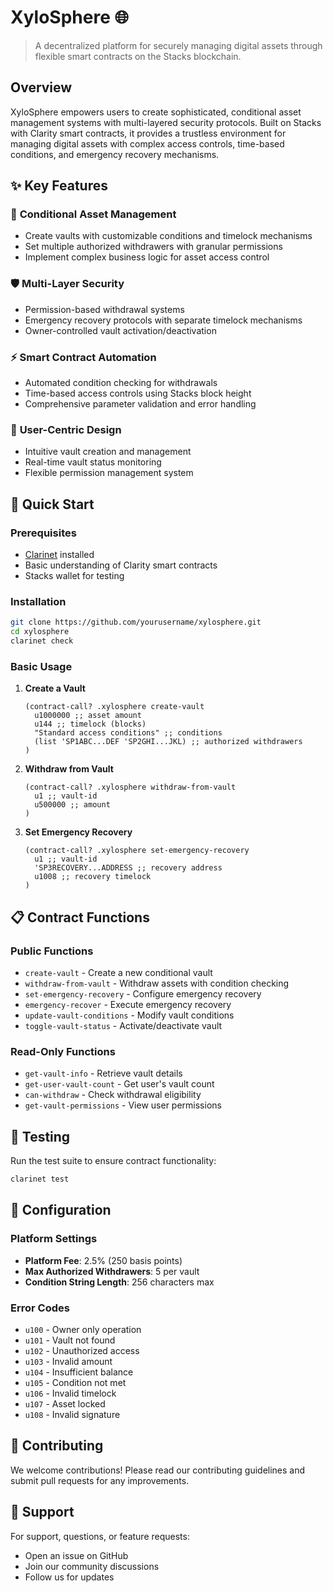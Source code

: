 # XyloSphere 🌐

> A decentralized platform for securely managing digital assets through flexible smart contracts on the Stacks blockchain.

## Overview

XyloSphere empowers users to create sophisticated, conditional asset management systems with multi-layered security protocols. Built on Stacks with Clarity smart contracts, it provides a trustless environment for managing digital assets with complex access controls, time-based conditions, and emergency recovery mechanisms.

## ✨ Key Features

### 🔐 **Conditional Asset Management**
- Create vaults with customizable conditions and timelock mechanisms
- Set multiple authorized withdrawers with granular permissions
- Implement complex business logic for asset access control

### 🛡️ **Multi-Layer Security**
- Permission-based withdrawal systems
- Emergency recovery protocols with separate timelock mechanisms
- Owner-controlled vault activation/deactivation

### ⚡ **Smart Contract Automation**
- Automated condition checking for withdrawals
- Time-based access controls using Stacks block height
- Comprehensive parameter validation and error handling

### 🎯 **User-Centric Design**
- Intuitive vault creation and management
- Real-time vault status monitoring
- Flexible permission management system

## 🚀 Quick Start

### Prerequisites
- [Clarinet](https://docs.hiro.so/clarinet) installed
- Basic understanding of Clarity smart contracts
- Stacks wallet for testing

### Installation

```bash
git clone https://github.com/yourusername/xylosphere.git
cd xylosphere
clarinet check
```

### Basic Usage

1. **Create a Vault**
   ```clarity
   (contract-call? .xylosphere create-vault 
     u1000000 ;; asset amount
     u144 ;; timelock (blocks)
     "Standard access conditions" ;; conditions
     (list 'SP1ABC...DEF 'SP2GHI...JKL) ;; authorized withdrawers
   )
   ```

2. **Withdraw from Vault**
   ```clarity
   (contract-call? .xylosphere withdraw-from-vault 
     u1 ;; vault-id
     u500000 ;; amount
   )
   ```

3. **Set Emergency Recovery**
   ```clarity
   (contract-call? .xylosphere set-emergency-recovery
     u1 ;; vault-id
     'SP3RECOVERY...ADDRESS ;; recovery address
     u1008 ;; recovery timelock
   )
   ```

## 📋 Contract Functions

### Public Functions
- `create-vault` - Create a new conditional vault
- `withdraw-from-vault` - Withdraw assets with condition checking
- `set-emergency-recovery` - Configure emergency recovery
- `emergency-recover` - Execute emergency recovery
- `update-vault-conditions` - Modify vault conditions
- `toggle-vault-status` - Activate/deactivate vault

### Read-Only Functions
- `get-vault-info` - Retrieve vault details
- `get-user-vault-count` - Get user's vault count
- `can-withdraw` - Check withdrawal eligibility
- `get-vault-permissions` - View user permissions

## 🧪 Testing

Run the test suite to ensure contract functionality:

```bash
clarinet test
```

## 🔧 Configuration

### Platform Settings
- **Platform Fee**: 2.5% (250 basis points)
- **Max Authorized Withdrawers**: 5 per vault
- **Condition String Length**: 256 characters max

### Error Codes
- `u100` - Owner only operation
- `u101` - Vault not found
- `u102` - Unauthorized access
- `u103` - Invalid amount
- `u104` - Insufficient balance
- `u105` - Condition not met
- `u106` - Invalid timelock
- `u107` - Asset locked
- `u108` - Invalid signature

## 🤝 Contributing

We welcome contributions! Please read our contributing guidelines and submit pull requests for any improvements.

## 🌟 Support

For support, questions, or feature requests:
- Open an issue on GitHub
- Join our community discussions
- Follow us for updates

